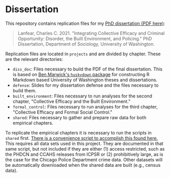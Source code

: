 # Dissertation
 
This repository contains replication files for my [PhD dissertation (PDF here)](https://github.com/clanfear/Dissertation/blob/main/projects/diss_doc/index/_book/thesis.pdf):

> Lanfear, Charles C. 2021. "Integrating Collective Efficacy and Criminal Opportunity: Disorder, the Built Environment, and Policing." PhD Dissertation, Department of Sociology, University of Washington.

Replication files are located in `projects` and are divided by chapter. These are the relevant directories:

* `diss_doc`: Files necessary to build the PDF of the final dissertation. This is based on [Ben Marwick's `huskydown` package](https://github.com/benmarwick/huskydown) for constructing R Markdown based University of Washington theses and dissertations.
* `defense`: Slides for my dissertation defense and the files necessary to build them.
* `built_environment`: Files necessary to run analyses for the second chapter, "Collective Efficacy and the Built Environment."
* `formal_control`: Files necessary to run analyses for the third chapter, "Collective Efficacy and Formal Social Control."
* `shared`: Files necessary to gather and prepare raw data for both empirical chapters.

To replicate the empirical chapters it is necessary to run the scripts in `shared` first. [There is a convenience script to accomplish this found here.](https://github.com/clanfear/Dissertation/blob/main/projects/shared/syntax/chicago/00_build_shared_data.R) This requires all data sets used in this project. They are documented in that same script, but not included if they are either (1) access restricted, such as the PHDCN and CCAHS releases from ICPSR or (2) prohibitively large, as is the case for the Chicago Police Department crime data. Other datasets will be automatically downloaded when the shared data are built (e.g., census data).